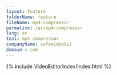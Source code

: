 ```yaml
---
layout: feature
folderName: feature
fileName: mp4-compressor
permalink: /ar/mp4-compressor
lang: ar
tool: mp4-compressor
companyName: safevideokit
domain : com
---
```


{% include VideoEditorIndex/index.html %}

   